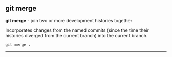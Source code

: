 ## git merge

**git merge** - join two or more development histories together

Incorporates changes from the named commits (since the time their histories diverged from the current branch) into the current branch. 

```bash=
git merge .
```

---